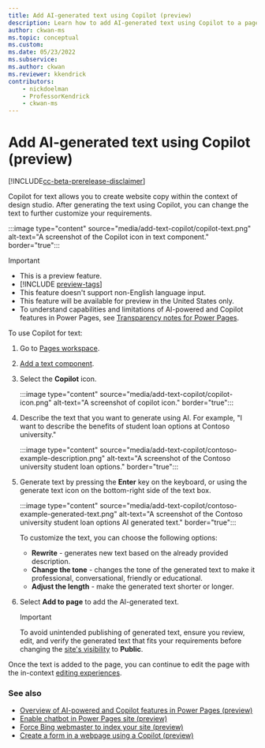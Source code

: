 ```yaml
---
title: Add AI-generated text using Copilot (preview)
description: Learn how to add AI-generated text using Copilot to a page in your Power Pages site.
author: ckwan-ms
ms.topic: conceptual
ms.custom: 
ms.date: 05/23/2022
ms.subservice:
ms.author: ckwan
ms.reviewer: kkendrick
contributors:
    - nickdoelman
    - ProfessorKendrick
    - ckwan-ms
---
```


# Add AI-generated text using Copilot (preview)

[!INCLUDE[cc-beta-prerelease-disclaimer](../includes/cc-beta-prerelease-disclaimer.md)]

Copilot for text allows you to create website copy within the context of design studio. After generating the text using Copilot, you can change the text to further customize your requirements.

:::image type="content" source="media/add-text-copilot/copilot-text.png" alt-text="A screenshot of the Copilot icon in text component." border="true":::

> [!IMPORTANT]
> - This is a preview feature.
> - [!INCLUDE [preview-tags](../includes/cc-preview-features-definition.md)]
> - This feature doesn't support non-English language input.
> - This feature will be available for preview in the United States only.
> - To understand capabilities and limitations of AI-powered and Copilot features in Power Pages, see [Transparency notes for Power Pages](../transparency-note.md).

To use Copilot for text:

1. Go to [Pages workspace](first-page.md).
1. [Add a text component](add-text.md).
1. Select the **Copilot** icon.

    :::image type="content" source="media/add-text-copilot/copilot-icon.png" alt-text="A screenshot of copilot icon." border="true":::

1. Describe the text that you want to generate using AI. For example, "I want to describe the benefits of student loan options at Contoso university."

    :::image type="content" source="media/add-text-copilot/contoso-example-description.png" alt-text="A screenshot of the Contoso university student loan options." border="true":::

1. Generate text by pressing the **Enter** key on the keyboard, or using the generate text icon on the bottom-right side of the text box.

    :::image type="content" source="media/add-text-copilot/contoso-example-generated-text.png" alt-text="A screenshot of the Contoso university student loan options AI generated text." border="true":::

    To customize the text, you can choose the following options:
    
    - **Rewrite** - generates new text based on the already provided description.
    - **Change the tone** - changes the tone of the generated text to make it professional, conversational, friendly or educational.
    - **Adjust the length** - make the generated text shorter or longer.

1. Select **Add to page** to add the AI-generated text.

    > [!IMPORTANT]
    > To avoid unintended publishing of generated text, ensure you review, edit, and verify the generated text that fits your requirements before changing the [site's visibility](../security/site-visibility.md) to **Public**.

Once the text is added to the page, you can continue to edit the page with the in-context [editing experiences](customize-pages.md).

### See also

- [Overview of AI-powered and Copilot features in Power Pages (preview)](../configure/ai-copilot-overview.md)
- [Enable chatbot in Power Pages site (preview)](enable-chatbot.md)
- [Force Bing webmaster to index your site (preview)](force-bing-index.md)
- [Create a form in a webpage using a Copilot (preview)](add-form-copilot.md)
